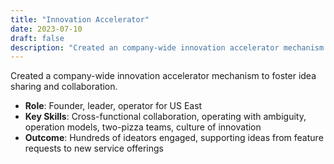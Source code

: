```yaml
---
title: "Innovation Accelerator"
date: 2023-07-10
draft: false
description: "Created an company-wide innovation accelerator mechanism to foster idea sharing and collaboration."
---
```


Created a company-wide innovation accelerator mechanism to foster idea sharing and collaboration.

- **Role**: Founder, leader, operator for US East
- **Key Skills**: Cross-functional collaboration, operating with ambiguity, operation models, two-pizza teams, culture of innovation
- **Outcome**: Hundreds of ideators engaged, supporting ideas from feature requests to new service offerings